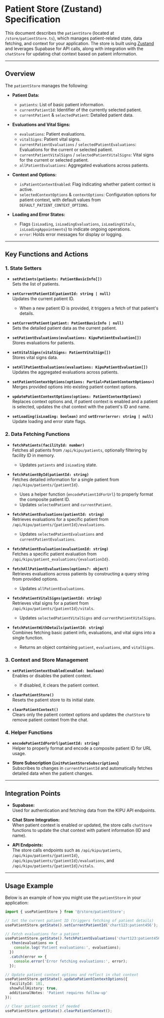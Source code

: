 # Patient Store (Zustand) Specification

This document describes the `patientStore` (located at `/store/patientStore.ts`), which manages patient-related state, data fetching, and context for your application. The store is built using [Zustand](https://github.com/pmndrs/zustand) and leverages Supabase for API calls, along with integration with the `chatStore` for updating chat context based on patient information.

---

## Overview

The `patientStore` manages the following:

- **Patient Data:**
  - `patients`: List of basic patient information.
  - `currentPatientId`: Identifier of the currently selected patient.
  - `currentPatient` & `selectedPatient`: Detailed patient data.
  
- **Evaluations and Vital Signs:**
  - `evaluations`: Patient evaluations.
  - `vitalSigns`: Patient vital signs.
  - `currentPatientEvaluations` / `selectedPatientEvaluations`: Evaluations for the current or selected patient.
  - `currentPatientVitalSigns` / `selectedPatientVitalSigns`: Vital signs for the current or selected patient.
  - `allPatientEvaluations`: Aggregated evaluations across patients.

- **Context and Options:**
  - `isPatientContextEnabled`: Flag indicating whether patient context is active.
  - `selectedContextOptions` & `contextOptions`: Configuration options for patient context, with default values from `DEFAULT_PATIENT_CONTEXT_OPTIONS`.

- **Loading and Error States:**
  - Flags (`isLoading`, `isLoadingEvaluations`, `isLoadingVitals`, `isLoadingAppointments`) to indicate ongoing operations.
  - `error`: Holds error messages for display or logging.

---

## Key Functions and Actions

### 1. State Setters

- **`setPatients(patients: PatientBasicInfo[])`**  
  Sets the list of patients.

- **`setCurrentPatientId(patientId: string | null)`**  
  Updates the current patient ID.  
  - When a new patient ID is provided, it triggers a fetch of that patient's details.

- **`setCurrentPatient(patient: PatientBasicInfo | null)`**  
  Sets the detailed patient data as the current patient.

- **`setPatientEvaluations(evaluations: KipuPatientEvaluation[])`**  
  Stores evaluations for patients.

- **`setVitalSigns(vitalSigns: PatientVitalSign[])`**  
  Stores vital signs data.

- **`setAllPatientEvaluations(evaluations: KipuPatientEvaluation[])`**  
  Updates the aggregated evaluations across patients.

- **`setPatientContextOptions(options: Partial<PatientContextOptions>)`**  
  Merges provided options into existing patient context options.

- **`updatePatientContextOptions(options: PatientContextOptions)`**  
  Replaces context options and, if patient context is enabled and a patient is selected, updates the chat context with the patient's ID and name.

- **`setLoading(isLoading: boolean)`** and **`setError(error: string | null)`**  
  Update loading and error state flags.

### 2. Data Fetching Functions

- **`fetchPatients(facilityId: number)`**  
  Fetches all patients from `/api/kipu/patients`, optionally filtering by facility ID in memory.  
  - Updates `patients` and `isLoading` state.

- **`fetchPatientById(patientId: string)`**  
  Fetches detailed information for a single patient from `/api/kipu/patients/{patientId}`.  
  - Uses a helper function (`encodePatientIdForUrl`) to properly format the composite patient ID.
  - Updates `selectedPatient` and `currentPatient`.

- **`fetchPatientEvaluations(patientId: string)`**  
  Retrieves evaluations for a specific patient from `/api/kipu/patients/{patientId}/evaluations`.  
  - Updates `selectedPatientEvaluations` and `currentPatientEvaluations`.

- **`fetchPatientEvaluation(evaluationId: string)`**  
  Fetches a specific patient evaluation from `/api/kipu/patient_evaluations/{evaluationId}`.

- **`fetchAllPatientEvaluations(options?: object)`**  
  Retrieves evaluations across patients by constructing a query string from provided options.  
  - Updates `allPatientEvaluations`.

- **`fetchPatientVitalSigns(patientId: string)`**  
  Retrieves vital signs for a patient from `/api/kipu/patients/{patientId}/vitals`.  
  - Updates `selectedPatientVitalSigns` and `currentPatientVitalSigns`.

- **`fetchPatientWithDetails(patientId: string)`**  
  Combines fetching basic patient info, evaluations, and vital signs into a single function.  
  - Returns an object containing `patient`, `evaluations`, and `vitalSigns`.

### 3. Context and Store Management

- **`setPatientContextEnabled(enabled: boolean)`**  
  Enables or disables the patient context.  
  - If disabled, it clears the patient context.

- **`clearPatientStore()`**  
  Resets the patient store to its initial state.

- **`clearPatientContext()`**  
  Clears only the patient context options and updates the `chatStore` to remove patient context from the chat.

### 4. Helper Functions

- **`encodePatientIdForUrl(patientId: string)`**  
  Helper to properly format and encode a composite patient ID for URL usage.
  
- **Store Subscription (`initPatientStoreSubscriptions`)**  
  Subscribes to changes in `currentPatientId` and automatically fetches detailed data when the patient changes.

---

## Integration Points

- **Supabase:**  
  Used for authentication and fetching data from the KIPU API endpoints.

- **Chat Store Integration:**  
  When patient context is enabled or updated, the store calls `chatStore` functions to update the chat context with patient information (ID and name).

- **API Endpoints:**  
  The store calls endpoints such as `/api/kipu/patients`, `/api/kipu/patients/{patientId}`, `/api/kipu/patients/{patientId}/evaluations`, and `/api/kipu/patients/{patientId}/vitals`.

---

## Usage Example

Below is an example of how you might use the `patientStore` in your application:

```typescript
import { usePatientStore } from '@/store/patientStore';

// Set the current patient ID (triggers fetching of patient details)
usePatientStore.getState().setCurrentPatientId('chart123:patient456');

// Fetch evaluations for a patient
usePatientStore.getState().fetchPatientEvaluations('chart123:patient456')
  .then(evaluations => {
    console.log('Patient evaluations:', evaluations);
  })
  .catch(error => {
    console.error('Error fetching evaluations:', error);
  });

// Update patient context options and reflect in chat context
usePatientStore.getState().updatePatientContextOptions({
  facilityId: 101,
  showFullHistory: true,
  additionalNotes: 'Patient requires follow-up'
});

// Clear patient context if needed
usePatientStore.getState().clearPatientContext();
